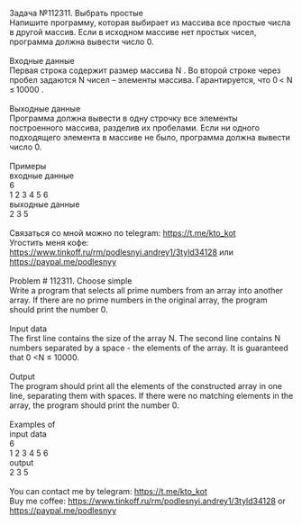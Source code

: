 Задача №112311. Выбрать простые<br />Напишите программу, которая выбирает из массива все простые числа в другой массив. Если в исходном массиве нет простых чисел, программа должна вывести число 0.<br /><br />Входные данные<br />Первая строка содержит размер массива N . Во второй строке через пробел задаются N чисел – элементы массива. Гарантируется, что 0 < N ≤ 10000 .<br /><br />Выходные данные<br />Программа должна вывести в одну строчку все элементы построенного массива, разделив их пробелами. Если ни одного подходящего элемента в массиве не было, программа должна вывести число 0.<br /><br />Примеры<br />входные данные<br />6<br />1 2 3 4 5 6<br />выходные данные<br /> 2 3 5<br /><br />Связаться со мной можно по telegram: https://t.me/kto_kot<br />Угостить меня кофе: https://www.tinkoff.ru/rm/podlesnyi.andrey1/3tyld34128 или https://paypal.me/podlesnyy<br /><br />Problem # 112311. Choose simple<br />Write a program that selects all prime numbers from an array into another array. If there are no prime numbers in the original array, the program should print the number 0.<br /><br />Input data<br />The first line contains the size of the array N. The second line contains N numbers separated by a space - the elements of the array. It is guaranteed that 0 <N ≤ 10000.<br /><br />Output<br />The program should print all the elements of the constructed array in one line, separating them with spaces. If there were no matching elements in the array, the program should print the number 0.<br /><br />Examples of<br />input data<br />6<br />1 2 3 4 5 6<br />output<br /> 2 3 5<br /><br /> You can contact me by telegram: https://t.me/kto_kot <br /> Buy me coffee: https://www.tinkoff.ru/rm/podlesnyi.andrey1/3tyld34128 or https://paypal.me/podlesnyy